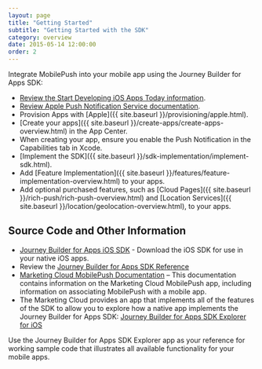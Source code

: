 ```yaml
---
layout: page
title: "Getting Started"
subtitle: "Getting Started with the SDK"
category: overview
date: 2015-05-14 12:00:00
order: 2
---
```

Integrate MobilePush into your mobile app using the Journey Builder for Apps SDK:

* <a href="https://developer.apple.com/library/ios/referencelibrary/GettingStarted/RoadMapiOS/index.html#//apple_ref/doc/uid/TP40011343" target="_blank">Review the Start Developing iOS Apps Today information<a/>.
* <a href="https://developer.apple.com/library/ios/documentation/NetworkingInternet/Conceptual/RemoteNotificationsPG/Chapters/ApplePushService.html" target="_blank">Review Apple Push Notification Service documentation<a/>.
* Provision Apps with [Apple]({{ site.baseurl }}/provisioning/apple.html).
* [Create your apps]({{ site.baseurl }}/create-apps/create-apps-overview.html) in the App Center.
* When creating your app, ensure you enable the Push Notification in the Capabilities tab in Xcode.
* [Implement the SDK]({{ site.baseurl }}/sdk-implementation/implement-sdk.html).
* Add [Feature Implementation]({{ site.baseurl }}/features/feature-implementation-overview.html) to your apps.
* Add optional purchased features, such as [Cloud Pages]({{ site.baseurl }}/rich-push/rich-push-overview.html) and [Location Services]({{ site.baseurl }}/location/geolocation-overview.html), to your apps.

## Source Code and Other Information

* <a href="{{codeurl}}" target="_blank">Journey Builder for Apps iOS SDK</a> - Download the iOS SDK for use in your native iOS apps.
* Review the <a href="http://salesforce-marketingcloud.github.io/JB4A-SDK-iOS/appledoc/index.html" target="_blank">Journey Builder for Apps SDK Reference<a/>
* <a href="http://help.exacttarget.com/en/documentation/mobilepush/" target="_blank">Marketing Cloud MobilePush Documentation</a> – This documentation contains information on the Marketing Cloud MobilePush app, including information on associating MobilePush with a mobile app.
* The Marketing Cloud provides an app that implements all of the features of the SDK to allow you to explore how a native app implements the Journey Builder for Apps SDK: <a href="https://github.com/salesforce-marketingcloud/JB4A-SDK-iOS/tree/master/JB4A-SDK-Explorer" target="_blank">Journey Builder for Apps SDK Explorer for iOS</a>

Use the Journey Builder for Apps SDK Explorer app as your reference for working sample code that illustrates all available functionality for your mobile apps. 
